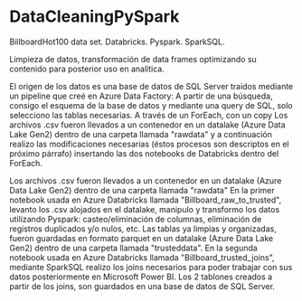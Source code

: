 # DataCleaningPySpark
BillboardHot100 data set. Databricks. Pyspark. SparkSQL.

Limpieza de datos, transformación de data frames optimizando su contenido para posterior uso en analítica.

El origen de los datos es una base de datos de SQL Server traidos mediante un pipeline que creé en Azure Data Factory: A partir de una búsqueda, consigo el esquema de la base de datos y mediante una query de SQL, solo selecciono las tablas necesarias. A través de un ForEach, con un copy Los archivos .csv fueron llevados a un contenedor en un datalake (Azure Data Lake Gen2) dentro de una carpeta llamada "rawdata" y a continuación realizo las modificaciones necesarias (éstos procesos son descriptos en el próximo párrafo) insertando las dos notebooks de Databricks dentro del ForEach.

Los archivos .csv fueron llevados a un contenedor en un datalake (Azure Data Lake Gen2) dentro de una carpeta llamada "rawdata"
En la primer notebook usada en Azure Databricks llamada "Billboard_raw_to_trusted", levanto los .csv alojados en el datalake, manipulo y transformo los datos utilizando Pyspark: casteo/eliminación de columnas, eliminación de registros duplicados y/o nulos, etc. Las tablas ya limpias y organizadas, fueron guardadas en formato parquet en un datalake (Azure Data Lake Gen2) dentro de una carpeta llamada "trusteddata".
En la segunda notebook usada en Azure Databricks llamada "Billboard_trusted_joins", mediante SparkSQL realizo los joins necesarios para poder trabajar con sus datos posteriormente en Microsoft Power BI. Los 2 tablones creados a partir de los joins, son guardados en una base de datos de SQL Server.

